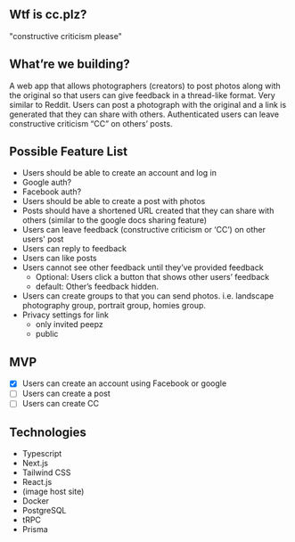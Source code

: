 ## Wtf is cc.plz?
"constructive criticism please"

## What’re we building?

A web app that allows photographers (creators) to post photos along with the original so that users can give feedback in a thread-like format. Very similar to Reddit. Users can post a photograph with the original and a link is generated that they can share with others. Authenticated users can leave constructive criticism “CC” on others’ posts.

## Possible Feature List

- Users should be able to create an account and log in
- Google auth?
- Facebook auth?
- Users should be able to create a post with photos
- Posts should have a shortened URL created that they can share with others (similar to the google docs sharing feature)
- Users can leave feedback (constructive criticism or ‘CC’) on other users' post
- Users can reply to feedback
- Users can like posts
- Users cannot see other feedback until they’ve provided feedback
  - Optional: Users click a button that shows other users’ feedback
  - default: Other’s feedback hidden.
- Users can create groups to that you can send photos. i.e. landscape photography group, portrait group, homies group.
- Privacy settings for link
  - only invited peepz
  - public

## MVP

- [x] Users can create an account using Facebook or google
- [ ] Users can create a post
- [ ] Users can create CC

## Technologies

- Typescript
- Next.js
- Tailwind CSS
- React.js
- (image host site)
- Docker
- PostgreSQL
- tRPC
- Prisma
